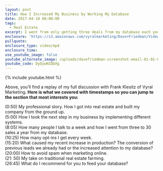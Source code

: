 ```yaml
---
layout: post
title: How I Increased My Business by Working My Database
date: 2017-04-18 00:00:00
tags:
  - Real Estate
excerpt: I went from only getting three deals from my database each year to more than thirty last year. Here’s how I did it.
enclosure: 'https://s3.amazonaws.com/vyralmarketing/Dave+Friedman/Videos/2017+Recruiting/How+I+doubled+my+business+in+one+year+-+Charleston+%2526+Mt.+Pleasant+Real+Estate+Agent.mp4'
pullquote:
enclosure_type: video/mp4
enclosure_time:
use_youtube_image: false
youtube_alternate_image: /uploads/davefriedman-screenshot-email-01-01-01-01-01-01-01-01-01-01.jpg
youtube_code: DyDywNIQbXg
---
```



{% include youtube.html %}

Above, you’ll find a replay of my full discussion with Frank Klesitz of Vyral Marketing. **Here is what we covered with timestamps so you can jump to the section that most interests you:**

(0:50) My professional story. How I got into real estate and built my company from the ground up.
<br>(5:00) How I took the next step in my business by implementing different systems.
<br>(8:05) How many people I talk to a week and how I went from three to 30 sales a year from my database.
<br>(10:25) How many opt-ins I get every week.
<br>(15:20) What caused my recent increase in production? The conversion of previous leads we already had or the increased attention to my database?
<br>(20:00) How to avoid spam when marketing online.
<br>(21: 50) My take on traditional real estate farming.
<br>(26:45) What do I recommend for you to feed your database?